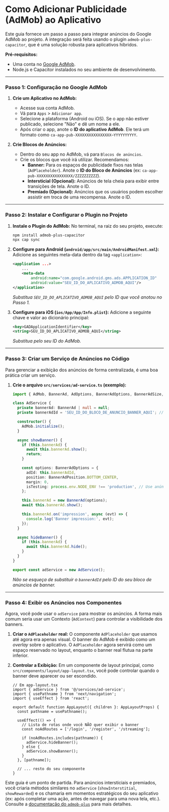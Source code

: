 # Como Adicionar Publicidade (AdMob) ao Aplicativo

Este guia fornece um passo a passo para integrar anúncios do Google AdMob ao projeto. A integração será feita usando o plugin `admob-plus-capacitor`, que é uma solução robusta para aplicativos híbridos.

**Pré-requisitos:**
*   Uma conta no [Google AdMob](https://admob.google.com/).
*   Node.js e Capacitor instalados no seu ambiente de desenvolvimento.

---

### Passo 1: Configuração no Google AdMob

1.  **Crie um Aplicativo no AdMob:**
    *   Acesse sua conta AdMob.
    *   Vá para `Apps` > `Adicionar app`.
    *   Selecione a plataforma (Android ou iOS). Se o app não estiver publicado, selecione "Não" e dê um nome a ele.
    *   Após criar o app, anote o **ID do aplicativo AdMob**. Ele terá um formato como `ca-app-pub-XXXXXXXXXXXXXXXX~YYYYYYYYYY`.

2.  **Crie Blocos de Anúncios:**
    *   Dentro do seu app no AdMob, vá para `Blocos de anúncios`.
    *   Crie os blocos que você irá utilizar. Recomendamos:
        *   **Banner:** Para os espaços de publicidade fixos nas telas (`AdPlaceholder`). Anote o **ID do Bloco de Anúncios** (ex: `ca-app-pub-XXXXXXXXXXXXXXXX/ZZZZZZZZZZ`).
        *   **Intersticial (Opcional):** Anúncios de tela cheia para exibir entre transições de tela. Anote o ID.
        *   **Premiado (Opcional):** Anúncios que os usuários podem escolher assistir em troca de uma recompensa. Anote o ID.

---

### Passo 2: Instalar e Configurar o Plugin no Projeto

1.  **Instale o Plugin do AdMob:**
    No terminal, na raiz do seu projeto, execute:
    ```bash
    npm install admob-plus-capacitor
    npx cap sync
    ```

2.  **Configure para Android (`android/app/src/main/AndroidManifest.xml`):**
    Adicione as seguintes meta-data dentro da tag `<application>`:
    ```xml
    <application ...>
        ...
        <meta-data
            android:name="com.google.android.gms.ads.APPLICATION_ID"
            android:value="SEU_ID_DO_APLICATIVO_ADMOB_AQUI"/>
    </application>
    ```
    *Substitua `SEU_ID_DO_APLICATIVO_ADMOB_AQUI` pelo ID que você anotou no Passo 1.*

3.  **Configure para iOS (`ios/App/App/Info.plist`):**
    Adicione a seguinte chave e valor ao dicionário principal:
    ```xml
    <key>GADApplicationIdentifier</key>
    <string>SEU_ID_DO_APLICATIVO_ADMOB_AQUI</string>
    ```
    *Substitua pelo seu ID do AdMob.*

---

### Passo 3: Criar um Serviço de Anúncios no Código

Para gerenciar a exibição dos anúncios de forma centralizada, é uma boa prática criar um serviço.

1.  **Crie o arquivo `src/services/ad-service.ts` (exemplo):**
    ```typescript
    import { AdMob, BannerAd, AdOptions, BannerAdOptions, BannerAdSize, BannerAdPosition } from 'admob-plus-capacitor';

    class AdService {
      private bannerAd: BannerAd | null = null;
      private bannerAdId = 'SEU_ID_DO_BLOCO_DE_ANUNCIO_BANNER_AQUI'; // Substitua

      constructor() {
        AdMob.initialize();
      }

      async showBanner() {
        if (this.bannerAd) {
          await this.bannerAd.show();
          return;
        }

        const options: BannerAdOptions = {
          adId: this.bannerAdId,
          position: BannerAdPosition.BOTTOM_CENTER,
          margin: 0,
          isTesting: process.env.NODE_ENV !== 'production', // Use anúncios de teste em desenvolvimento
        };

        this.bannerAd = new BannerAd(options);
        await this.bannerAd.show();

        this.bannerAd.on('impression', async (evt) => {
          console.log('Banner impression:', evt);
        });
      }

      async hideBanner() {
        if (this.bannerAd) {
          await this.bannerAd.hide();
        }
      }
    }

    export const adService = new AdService();
    ```
    *Não se esqueça de substituir o `bannerAdId` pelo ID do seu bloco de anúncios de banner.*

---

### Passo 4: Exibir os Anúncios nos Componentes

Agora, você pode usar o `adService` para mostrar os anúncios. A forma mais comum seria usar um Contexto (`AdContext`) para controlar a visibilidade dos banners.

1.  **Criar o `AdPlaceholder` real:**
    O componente `AdPlaceholder` que usamos até agora era apenas visual. O banner do AdMob é exibido como um *overlay* sobre o aplicativo. O `AdPlaceholder` agora servirá como um espaço reservado no layout, enquanto o banner real flutua na parte inferior.

2.  **Controlar a Exibição:**
    Em um componente de layout principal, como `src/components/layout/app-layout.tsx`, você pode controlar quando o banner deve aparecer ou ser escondido.

    ```tsx
    // Em app-layout.tsx
    import { adService } from '@/services/ad-service';
    import { usePathname } from 'next/navigation';
    import { useEffect } from 'react';

    export default function AppLayout({ children }: AppLayoutProps) {
      const pathname = usePathname();

      useEffect(() => {
        // Lista de rotas onde você NÃO quer exibir o banner
        const noAdRoutes = ['/login', '/register', '/streaming'];

        if (noAdRoutes.includes(pathname)) {
          adService.hideBanner();
        } else {
          adService.showBanner();
        }
      }, [pathname]);

      // ... resto do seu componente
    }
    ```

Este guia é um ponto de partida. Para anúncios intersticiais e premiados, você criaria métodos similares no `adService` (`showInterstitial`, `showRewarded`) e os chamaria em momentos estratégicos do seu aplicativo (ex: após completar uma ação, antes de navegar para uma nova tela, etc.). Consulte a [documentação do `admob-plus`](https://admob-plus.github.io/) para mais detalhes.